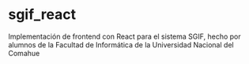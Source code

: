 # sgif_react
Implementación de frontend con React para el sistema SGIF, hecho por alumnos de la Facultad de Informática de la Universidad Nacional del Comahue
